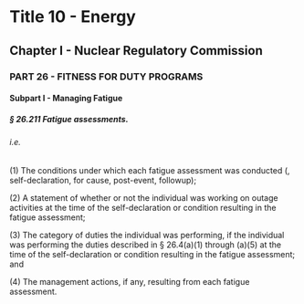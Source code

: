
# Title 10 - Energy
## Chapter I - Nuclear Regulatory Commission
### PART 26 - FITNESS FOR DUTY PROGRAMS
#### Subpart I - Managing Fatigue
##### § 26.211 Fatigue assessments.
###### i.e.

(1) The conditions under which each fatigue assessment was conducted (, self-declaration, for cause, post-event, followup);

(2) A statement of whether or not the individual was working on outage activities at the time of the self-declaration or condition resulting in the fatigue assessment;

(3) The category of duties the individual was performing, if the individual was performing the duties described in § 26.4(a)(1) through (a)(5) at the time of the self-declaration or condition resulting in the fatigue assessment; and

(4) The management actions, if any, resulting from each fatigue assessment.
